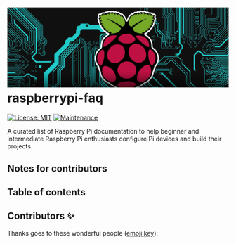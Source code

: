 # <img src="img/RaspberryPiAndDIYProjectLogo.png" width="850"/><br>raspberrypi-faq

[![License: MIT](https://img.shields.io/badge/License-MIT-yellow.svg)](https://opensource.org/licenses/MIT)
[![Maintenance](https://img.shields.io/badge/Maintained%3F-yes-green.svg)](https://github.com/adrianyorke)

A curated list of Raspberry Pi documentation to help beginner and intermediate Raspberry Pi enthusiasts configure Pi devices and build their projects.

## Notes for contributors

## Table of contents

## Contributors ✨

Thanks goes to these wonderful people ([emoji key](https://allcontributors.org/docs/en/emoji-key)):

<!-- ALL-CONTRIBUTORS-LIST:START - Do not remove or modify this section -->
<!-- prettier-ignore-start -->
<!-- markdownlint-disable -->

<!-- markdownlint-restore -->
<!-- prettier-ignore-end -->

<!-- ALL-CONTRIBUTORS-LIST:END -->
